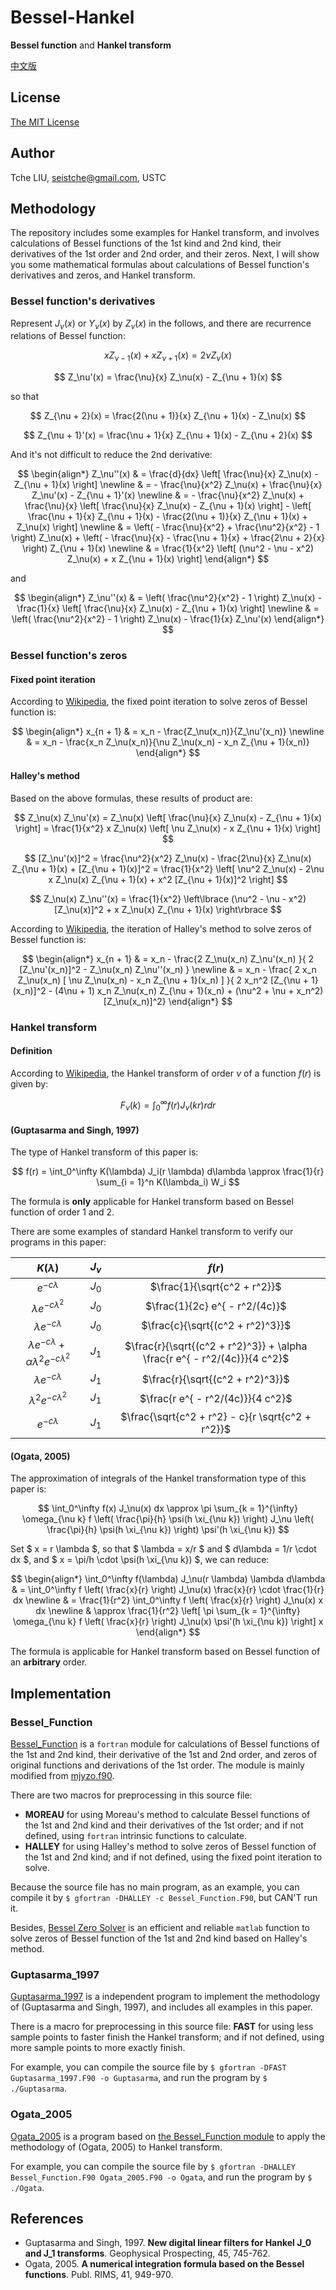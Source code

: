 # Bessel-Hankel

**Bessel function** and **Hankel transform**

[中文版](README.cn.md)

## License

[The MIT License](http://tchel.mit-license.org/)

## Author

Tche LIU, seistche@gmail.com, USTC

## Methodology

The repository includes some examples for Hankel transform, and involves calculations of Bessel functions of the 1st kind and 2nd kind, their derivatives of the 1st order and 2nd order, and their zeros. Next, I will show you some mathematical formulas about calculations of Bessel function's derivatives and zeros, and Hankel transform.

### Bessel function's derivatives

Represent $J_\nu(x)$ or $Y_\nu(x)$ by $Z_\nu(x)$ in the follows, and there are recurrence relations of Bessel function:

$$ x Z_{\nu - 1}(x) + x Z_{\nu + 1}(x) = 2\nu Z_\nu(x) $$

$$ Z_\nu'(x) = \frac{\nu}{x} Z_\nu(x) - Z_{\nu + 1}(x) $$

so that

$$ Z_{\nu + 2}(x) = \frac{2(\nu + 1)}{x} Z_{\nu + 1}(x) - Z_\nu(x) $$

$$ Z_{\nu + 1}'(x) = \frac{\nu + 1}{x} Z_{\nu + 1}(x) - Z_{\nu + 2}(x) $$

And it's not difficult to reduce the 2nd derivative:

$$ \begin{align*} 
     Z_\nu''(x) & = \frac{d}{dx} \left[ \frac{\nu}{x} Z_\nu(x) - Z_{\nu + 1}(x) \right] \newline
                & = - \frac{\nu}{x^2} Z_\nu(x) + \frac{\nu}{x} Z_\nu'(x) - Z_{\nu + 1}'(x) \newline
                & = - \frac{\nu}{x^2} Z_\nu(x) + \frac{\nu}{x} \left[ \frac{\nu}{x} Z_\nu(x) - Z_{\nu + 1}(x) \right] - \left[ \frac{\nu + 1}{x} Z_{\nu + 1}(x) - \frac{2(\nu + 1)}{x} Z_{\nu + 1}(x) + Z_\nu(x) \right] \newline
                & = \left( - \frac{\nu}{x^2} + \frac{\nu^2}{x^2} - 1 \right) Z_\nu(x) + \left( - \frac{\nu}{x} - \frac{\nu + 1}{x} + \frac{2\nu + 2}{x} \right) Z_{\nu + 1}(x) \newline
                & = \frac{1}{x^2} \left[ (\nu^2 - \nu - x^2) Z_\nu(x) + x Z_{\nu + 1}(x) \right]
   \end{align*} ​$$

and

$$ \begin{align*} 
     Z_\nu''(x) & = \left( \frac{\nu^2}{x^2} - 1 \right) Z_\nu(x) - \frac{1}{x} \left[ \frac{\nu}{x} Z_\nu(x) - Z_{\nu + 1}(x) \right] \newline
                & = \left( \frac{\nu^2}{x^2} - 1 \right) Z_\nu(x) - \frac{1}{x} Z_\nu'(x)
   \end{align*} ​$$

### Bessel function's zeros

#### Fixed point iteration

According to [Wikipedia](https://en.wikipedia.org/wiki/Fixed-point_iteration#Applications), the fixed point iteration to solve zeros of Bessel function is:

$$ \begin{align*}
     x_{n + 1} & = x_n - \frac{Z_\nu(x_n)}{Z_\nu'(x_n)} \newline
               & = x_n - \frac{x_n Z_\nu(x_n)}{\nu Z_\nu(x_n) - x_n Z_{\nu + 1}(x_n)}
   \end{align*} ​$$

#### Halley's method

Based on the above formulas, these results of product are:

$$ Z_\nu(x) Z_\nu'(x) = Z_\nu(x) \left[ \frac{\nu}{x} Z_\nu(x) - Z_{\nu + 1}(x) \right] = \frac{1}{x^2} x Z_\nu(x) \left[ \nu Z_\nu(x) - x Z_{\nu + 1}(x) \right] $$

$$ [Z_\nu'(x)]^2 = \frac{\nu^2}{x^2} Z_\nu(x) - \frac{2\nu}{x} Z_\nu(x) Z_{\nu + 1}(x) + [Z_{\nu + 1}(x)]^2 = \frac{1}{x^2} \left[ \nu^2 Z_\nu(x) - 2\nu x Z_\nu(x) Z_{\nu + 1}(x) + x^2 [Z_{\nu + 1}(x)]^2 \right] $$

$$ Z_\nu(x) Z_\nu''(x) = \frac{1}{x^2} \left\lbrace (\nu^2 - \nu - x^2) [Z_\nu(x)]^2 + x Z_\nu(x) Z_{\nu + 1}(x) \right\rbrace $$

According to [Wikipedia](https://en.wikipedia.org/wiki/Halley's_method#Method), the iteration of Halley's method to solve zeros of Bessel function is:

$$ \begin{align*}
     x_{n + 1} & = x_n - \frac{2 Z_\nu(x_n) Z_\nu'(x_n) }{ 2 [Z_\nu'(x_n)]^2 - Z_\nu(x_n) Z_\nu''(x_n) } \newline
               & = x_n - \frac{ 2 x_n Z_\nu(x_n) [ \nu Z_\nu(x_n) - x_n Z_{\nu + 1}(x_n) ] }{ 2 x_n^2 [Z_{\nu + 1}(x_n)]^2 - (4\nu + 1) x_n Z_\nu(x_n) Z_{\nu + 1}(x_n) + (\nu^2 + \nu + x_n^2) [Z_\nu(x_n)]^2}
   \end{align*} ​$$

### Hankel transform

#### Definition

According to [Wikipedia](https://en.wikipedia.org/wiki/Hankel_transform#Definition), the Hankel transform of order $\nu$ of a function $f(r)$ is given by:

$$ F_\nu(k) = \int_0^\infty f(r) J_\nu(k r) r dr $$

#### (Guptasarma and Singh, 1997)

The type of Hankel transform of this paper is:

$$ f(r) = \int_0^\infty K(\lambda) J_i(r \lambda) d\lambda \approx \frac{1}{r} \sum_{i = 1}^n K(\lambda_i) W_i $$

The formula is **only** applicable for Hankel transform based on Bessel function of order 1 and 2.

There are some examples of standard Hankel transform to verify our programs in this paper:

|                         $K(\lambda)$                         | $J_\nu$ |                            $f(r)$                            |
| :----------------------------------------------------------: | :-----: | :----------------------------------------------------------: |
|                      $e^{ - c \lambda}$                      |  $J_0$  |                 $\frac{1}{\sqrt{c^2 + r^2}}$                 |
|                 $\lambda e^{ - c \lambda^2}$                 |  $J_0$  |                $\frac{1}{2c} e^{ - r^2/(4c)}$                |
|                  $\lambda e^{ - c \lambda}$                  |  $J_0$  |               $\frac{c}{\sqrt{(c^2 + r^2)^3}}$               |
| $\lambda e^{ - c \lambda} + \alpha \lambda^2 e^{ - c \lambda^2}$ |  $J_1$  | $\frac{r}{\sqrt{(c^2 + r^2)^3}} + \alpha \frac{r e^{ - r^2/(4c)}}{4 c^2}$ |
|                  $\lambda e^{ - c \lambda}$                  |  $J_1$  |               $\frac{r}{\sqrt{(c^2 + r^2)^3}}$               |
|                $\lambda^2 e^{ - c \lambda^2}$                |  $J_1$  |              $\frac{r e^{ - r^2/(4c)}}{4 c^2}$               |
|                      $e^{ - c \lambda}$                      |  $J_1$  |      $\frac{\sqrt{c^2 + r^2} - c}{r \sqrt{c^2 + r^2}}$       |

#### (Ogata, 2005)

The approximation of integrals of the Hankel transformation type of this paper is:

$$ \int_0^\infty f(x) J_\nu(x) dx \approx \pi \sum_{k = 1}^{\infty} \omega_{\nu k} f \left( \frac{\pi}{h} \psi(h \xi_{\nu k}) \right) J_\nu \left( \frac{\pi}{h} \psi(h \xi_{\nu k}) \right) \psi'(h \xi_{\nu k}) $$

Set $ x = r \lambda $, so that $ \lambda = x/r $ and $ d\lambda = 1/r \cdot dx $, and $ x = \pi/h \cdot \psi(h \xi_{\nu k}) $, we can reduce:

$$ \begin{align*}
     \int_0^\infty f(\lambda) J_\nu(r \lambda) \lambda d\lambda & = \int_0^\infty f \left( \frac{x}{r} \right) J_\nu(x) \frac{x}{r} \cdot \frac{1}{r} dx \newline
                                                                & = \frac{1}{r^2} \int_0^\infty f \left( \frac{x}{r} \right) J_\nu(x) x dx \newline
                                                                & \approx \frac{1}{r^2} \left[ \pi \sum_{k = 1}^{\infty} \omega_{\nu k} f \left( \frac{x}{r} \right) J_\nu(x) \psi'(h \xi_{\nu k}) \right] x
   \end{align*} $$

The formula is applicable for Hankel transform based on Bessel function of an **arbitrary** order.

## Implementation

### Bessel_Function

[Bessel_Function](Bessel_Function.F90) is a `fortran` module for calculations of Bessel functions of the 1st and 2nd kind, their derivative of the 1st and 2nd order, and zeros of original functions and derivations of the 1st order. The module is mainly modified from [mjyzo.f90](http://jean-pierre.moreau.pagesperso-orange.fr/Fortran/mjyzo_f90.txt).

There are two macros for preprocessing in this source file: 
- **MOREAU** for using Moreau's method to calculate Bessel functions of the 1st and 2nd kind and their derivatives of the 1st order; and if not defined, using `fortran` intrinsic functions to calculate.
- **HALLEY** for using Halley's method to solve zeros of Bessel function of the 1st and 2nd kind; and if not defined, using the fixed point iteration to solve.

Because the source file has no main program, as an example, you can compile it by `$ gfortran -DHALLEY -c Bessel_Function.F90`, but CAN'T run it.

Besides, [Bessel Zero Solver](https://ww2.mathworks.cn/matlabcentral/fileexchange/48403-bessel-zero-solver) is an efficient and reliable `matlab` function to solve zeros of Bessel function of the 1st and 2nd kind based on Halley's method.

### Guptasarma_1997

[Guptasarma_1997](Guptasarma_1997.F90) is a independent program to implement the methodology of (Guptasarma and Singh, 1997), and includes all examples in this paper.

There is a macro for preprocessing in this source file: **FAST** for using less sample points to faster finish the Hankel transform; and if not defined, using more sample points to more exactly finish.

For example, you can compile the source file by `$ gfortran -DFAST Guptasarma_1997.F90 -o Guptasarma`, and run the program by `$ ./Guptasarma`.

### Ogata_2005

[Ogata_2005](Ogata_2005.F90) is a program based on [the Bessel_Function module](Bessel_Function.F90) to apply the methodology of (Ogata, 2005) to Hankel transform.

For example, you can compile the source file by `$ gfortran -DHALLEY Bessel_Function.F90 Ogata_2005.F90 -o Ogata`, and run the program by `$ ./Ogata`.

## References

- Guptasarma and Singh, 1997. **New digital linear filters for Hankel J_0 and J_1 transforms**. Geophysical Prospecting, 45, 745-762.
- Ogata, 2005. **A numerical integration formula based on the Bessel functions**. Publ. RIMS, 41, 949-970.
